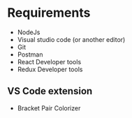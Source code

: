 # Requirements

- NodeJs
- Visual studio code (or another editor)
- Git
- Postman
- React Developer tools
- Redux Developer tools

## VS Code extension

- Bracket Pair Colorizer
